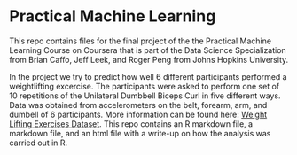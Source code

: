 # Practical Machine Learning
This repo contains files for the final project of the the Practical Machine Learning Course on Coursera that is part of the Data Science Specialization from Brian Caffo, Jeff Leek, and Roger Peng from Johns Hopkins University. 

In the project we try to predict how well 6 different participants performed a weightlifting excercise. The participants were asked to perform one set of 10 repetitions of the Unilateral Dumbbell Biceps Curl in five different ways. Data was obtained from accelerometers on the belt, forearm, arm, and dumbell of 6 participants. More information can be found here: [Weight Lifting Exercises Dataset](http://groupware.les.inf.puc-rio.br/har). This repo contains an R markdown file, a markdown file, and an html file with a write-up on how the analysis was carried out in R.
